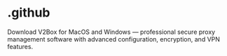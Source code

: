 # .github
Download V2Box for MacOS and Windows — professional secure proxy management software with advanced configuration, encryption, and VPN features.
